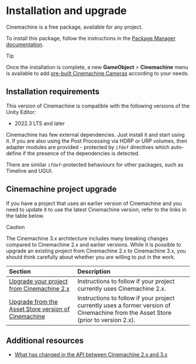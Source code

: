 # Installation and upgrade

Cinemachine is a free package, available for any project.

To install this package, follow the instructions in the [Package Manager documentation](https://docs.unity3d.com/Manual/upm-ui.html).

> [!TIP]
> Once the installation is complete, a new **GameObject** > **Cinemachine** menu is available to add [pre-built Cinemachine Cameras](ui-ref-pre-built-cameras.md) according to your needs.

## Installation requirements

This version of Cinemachine is compatible with the following versions of the Unity Editor:

* 2022.3 LTS and later

Cinemachine has few external dependencies. Just install it and start using it. If you are also using the Post Processing via HDRP or URP volumes, then adapter modules are provided - protected by `ifdef` directives which auto-define if the presence of the dependencies is detected.  

There are similar `ifdef`-protected behaviours for other packages, such as Timeline and UGUI.

## Cinemachine project upgrade

If you have a project that uses an earlier version of Cinemachine and you need to update it to use the latest Cinemachine version, refer to the links in the table below.

> [!CAUTION]
> The Cinemachine 3.x architecture includes many breaking changes compared to Cinemachine 2.x and earlier versions. While it is possible to upgrade an existing project from Cinemachine 2.x to Cinemachine 3.x, you should think carefully about whether you are willing to put in the work.

| Section | Description |
| :--- | :--- |
| [Upgrade your project from Cinemachine 2.x](CinemachineUpgradeFrom2.md) | Instructions to follow if your project currently uses Cinemachine 2.x. |
| [Upgrade from the Asset Store version of Cinemachine](CinemachineUpgradeFromAssetStore.md) | Instructions to follow if your project currently uses a former version of Cinemachine from the Asset Store (prior to version 2.x). |

## Additional resources

* [What has changed in the API between Cinemachine 2.x and 3.x](whats-new.md#major-api-changes)

